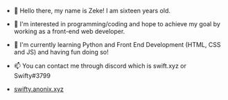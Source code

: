 - 👋 Hello there, my name is Zeke! I am sixteen years old.
- 👀 I'm interested in programming/coding and hope to achieve my goal by working as a front-end web developer.
- 🌱 I'm currently learning Python and Front End Development (HTML, CSS and JS) and having fun doing so!
- 📫 You can contact me through discord which is swift.xyz or Swifty#3799

- [swifty.anonix.xyz](https://swifty.anonix.xyz/)
